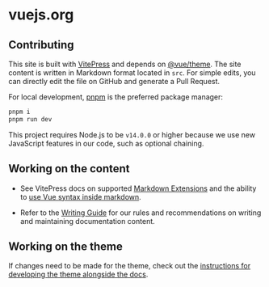 # vuejs.org

## Contributing

This site is built with [VitePress](https://github.com/vuejs/vitepress) and depends on [@vue/theme](https://github.com/vuejs/vue-theme). The site content is written in Markdown format located in `src`. For simple edits, you can directly edit the file on GitHub and generate a Pull Request.

For local development, [pnpm](https://pnpm.io/) is the preferred package manager:

```bash
pnpm i
pnpm run dev
```

This project requires Node.js to be `v14.0.0` or higher because we use new JavaScript features in our code, such as optional chaining.

## Working on the content

- See VitePress docs on supported [Markdown Extensions](https://vitepress.dev/guide/markdown) and the ability to [use Vue syntax inside markdown](https://vitepress.dev/guide/using-vue).

- Refer to the [Writing Guide](https://github.com/vuejs/docs/blob/main/.github/contributing/writing-guide.md) for our rules and recommendations on writing and maintaining documentation content.

## Working on the theme

If changes need to be made for the theme, check out the [instructions for developing the theme alongside the docs](https://github.com/vuejs/vue-theme#developing-with-real-content).
